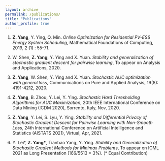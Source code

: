 ```yaml
---
layout: archive
permalink: /publications/
title: "Publications"
author_profile: true
---
```


1. **Z. Yang**, Y. Ying, Q. Min. *Online Optimization for Residential PV-ESS Energy System Scheduling*, Mathematical Foundations of Computing, 2019, 2 (1) : 55-71.

2. W. Shen, **Z. Yang**, Y. Ying and X. Yuan. *Stability and generalization of stochastic gradient descent for pairwise learning*, To appear on Analysis and Applications, 2020.

3. **Z. Yang**, W. Shen, Y. Ying and X. Yuan. *Stochastic AUC optimization with general loss*, Communications on Pure and Applied Analysis, 19(8): 4191-4212, 2020.

4. **Z. Yang**, B. Zhou, Y. Lei, Y. Ying. *Stochastic Hard Thresholding Algorithms for AUC Maximization*, 20th IEEE International Conference on Data Mining (ICDM 2020), Sorrento, Italy, Nov, 2020.

5. **Z. Yang**, Y. Lei, S. Lyu, Y. Ying. *Stability and Differential Privacy of Stochastic Gradient Descent for Pairwise Learning with Non-Smooth Loss*, 24th International Conference on Artificial Intelligence and Statistics (AISTATS 2021), Virtual, Apr, 2021.

6. Y. Lei\*, **Z. Yang\***, Tianbao Yang, Y. Ying. *Stability and Generalization of Stochastic Gradient Methods for Minimax Problems*, To appear on ICML 2021 as Long Presentation (166/5513 = 3%). (\* Equal Contribution)
